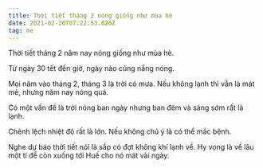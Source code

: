 ```yaml
---
title: Thời tiết tháng 2 nóng giống như mùa hè
date: 2021-02-26T07:22:53.626Z
tag: me
---
```

Thời tiết tháng 2 năm nay nóng giống như mùa hè.

Từ ngày 30 tết đến giờ, ngày nào cũng nắng nóng.

Mọi năm vào tháng 2, tháng 3 là trời có mưa. Nếu không lạnh thì vẫn là mát mẻ, nhưng năm nay nóng quá.

Có một vấn đề là trời nóng ban ngày nhưng ban đêm và sáng sớm rất là lạnh.

Chênh lệch nhiệt độ rất là lớn. Nếu không chú ý là có thể mắc bệnh.

Nghe dự báo thời tiết nói là sắp có đợt không khí lạnh về. Hy vọng là về lâu một tí để còn xuống tới Huế cho nó mát vài ngày.